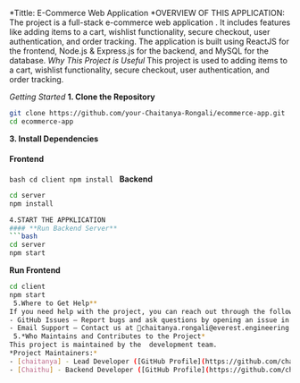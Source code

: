 *Tittle:
    E-Commerce Web Application
*OVERVIEW OF THIS APPLICATION:
The project is a full-stack e-commerce web application .
It includes features like adding items to a cart, wishlist functionality, secure checkout, user authentication, and order tracking.
The application is built using ReactJS for the frontend, Node.js & Express.js for the backend, and MySQL for the database.
 *Why This Project is Useful*
This project is used to adding items to a cart, wishlist functionality, secure checkout, user authentication, and order tracking.

*Getting Started*
 **1. Clone the Repository**
```bash
git clone https://github.com/your-Chaitanya-Rongali/ecommerce-app.git
cd ecommerce-app
```

 **3. Install Dependencies**
#### **Frontend**
`bash
cd client
npm install
`
 **Backend**
```bash
cd server
npm install

4.START THE APPKLICATION
#### **Run Backend Server**
```bash
cd server
npm start
```
 **Run Frontend**
```bash
cd client
npm start
 5.Where to Get Help**
If you need help with the project, you can reach out through the following channels:
- GitHub Issues – Report bugs and ask questions by opening an issue in the repository.
- Email Support – Contact us at 📧chaitanya.rongali@everest.engineering.
 5.*Who Maintains and Contributes to the Project*
This project is maintained by the  development team.
*Project Maintainers:*
- [chaitanya] - Lead Developer ([GitHub Profile](https://github.com/chaitanya-rongali))
- [Chaithu] - Backend Developer ([GitHub Profile](https://github.com/chaithu)).

